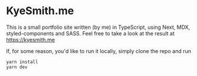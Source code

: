 # KyeSmith.me

This is a small portfolio site written (by me) in TypeScript, using Next, MDX, styled-components and SASS.
Feel free to take a look at the result at https://kyesmith.me

If, for some reason, you'd like to run it locally, simply clone the repo and run

```
yarn install
yarn dev
```
